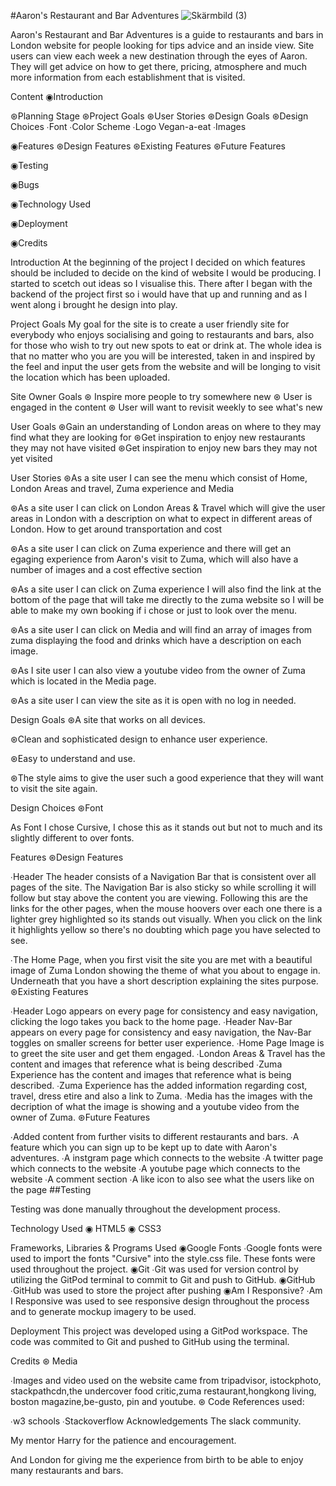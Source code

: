 #Aaron's Restaurant and Bar Adventures
![Skärmbild (3)](https://user-images.githubusercontent.com/102023928/175435017-6a8b69f9-ba16-4d21-b087-51d4fb2cacc1.png)

Aaron's Restaurant and Bar Adventures is a guide to restaurants and bars in London website for people looking for tips advice and an inside view. Site users can view each week a new destination through the eyes of Aaron. They will get advice on how to get there, pricing, atmosphere and much more information from each establishment that is visited.

Content
◉Introduction

⊛Planning Stage
⊛Project Goals
⊛User Stories
⊛Design Goals
⊛Design Choices
    ∙Font
    ∙Color Scheme
    ∙Logo Vegan-a-eat
    ∙Images

◉Features 
⊛Design Features 
⊛Existing Features 
⊛Future Features

◉Testing

◉Bugs

◉Technology Used

◉Deployment

◉Credits

Introduction
At the beginning of the project I decided on which features should be included to decide on the kind of website I would be producing. I started to scetch out ideas so I visualise this. There after I began with the backend of the project first so i would have that up and running and as I went along i brought he design into play.

Project Goals
My goal for the site is to create a user friendly site for everybody who enjoys socialising and going to restaurants and bars, also for those who wish to try out new spots to eat or drink at. The whole idea is that no matter who you are you will be interested, taken in and inspired by the feel and input the user gets from the website and will be longing to visit the location which has been uploaded.

Site Owner Goals
⊛ Inspire more people to try somewhere new ⊛ User is engaged in the content ⊛ User will want to revisit weekly to see what's new

User Goals
⊛Gain an understanding of London areas on where to they may find what they are looking for ⊛Get inspiration to enjoy new restaurants they may not have visited ⊛Get inspiration to enjoy new bars they may not yet visited

User Stories
⊛As a site user I can see the menu which consist of Home, London Areas and travel, Zuma experience and Media

⊛As a site user I can click on London Areas & Travel which will give the user areas in London with a description on what to expect in different areas of London. How to get around transportation and cost

⊛As a site user I can click on Zuma experience and there will get an egaging experience from Aaron's visit to Zuma, which will also have a number of images and a cost effective section

⊛As a site user I can click on Zuma experience I will also find the link at the bottom of the page that will take me directly to the zuma website so I will be able to make my own booking if i chose or just to look over the menu.

⊛As a site user I can click on Media and will find an array of images from zuma displaying the food and drinks which have a description on each image.

⊛As I site user I can also view a youtube video from the owner of Zuma which is located in the Media page.

⊛As a site user I can view the site as it is open with no log in needed.

Design Goals
⊛A site that works on all devices.

⊛Clean and sophisticated design to enhance user experience.

⊛Easy to understand and use.

⊛The style aims to give the user such a good experience that they will want to visit the site again.

Design Choices
⊛Font

As Font I chose Cursive, I chose this as it stands out but not to much and its slightly different to over fonts.

Features
⊛Design Features

∙Header The header consists of a Navigation Bar that is consistent over all pages of the site. The Navigation Bar is also sticky so while scrolling it will follow but stay above the content you are viewing. Following this are the links for the other pages, when the mouse hoovers over each one there is a lighter grey highlighted so its stands out visually. When you click on the link it highlights yellow so there's no doubting which page you have selected to see. 

∙The Home Page, when you first visit the site you are met with a beautiful image of Zuma London showing the theme of what you about to engage in. Underneath that you have a short description explaining the sites purpose.
⊛Existing Features

∙Header Logo appears on every page for consistency and easy navigation, clicking the logo takes you back to the home page.
∙Header Nav-Bar appears on every page for consistency and easy navigation, the Nav-Bar toggles on smaller screens for better user experience.
∙Home Page Image is to greet the site user and get them engaged.
∙London Areas & Travel has the content and images that reference what is being described
∙Zuma Experience has the content and images that reference what is being described. 
∙Zuma Experience has the added information regarding cost, travel, dress etire and also a link to Zuma.
∙Media has the images with the decription of what the image is showing and a youtube video from the owner of Zuma.
⊛Future Features

∙Added content from further visits to different restaurants and bars.
∙A feature which you can sign up to be kept up to date with Aaron's adventures.
∙A instgram page which connects to the website
∙A twitter page which connects to the website 
∙A youtube page which connects to the website
∙A comment section
∙A like icon to also see what the users like on the page
##Testing

Testing was done manually throughout the development process.

Technology Used
◉ HTML5 ◉ CSS3

Frameworks, Libraries & Programs Used
◉Google Fonts ∙Google fonts were used to import the fonts "Cursive" into the style.css file. These fonts were used throughout the project. ◉Git ∙Git was used for version control by utilizing the GitPod terminal to commit to Git and push to GitHub. ◉GitHub ∙GitHub was used to store the project after pushing ◉Am I Responsive? ∙Am I Responsive was used to see responsive design throughout the process and to generate mockup imagery to be used.

Deployment
This project was developed using a GitPod workspace. The code was commited to Git and pushed to GitHub using the terminal.

Credits
⊛ Media

∙Images and video used on the website came from tripadvisor, istockphoto, stackpathcdn,the undercover food critic,zuma restaurant,hongkong living, boston magazine,be-gusto, pin and youtube.
⊛ Code References used:

∙w3 schools
∙Stackoverflow
Acknowledgements
The slack community.

My mentor Harry for the patience and encouragement.

And London for giving me the experience from birth to be able to enjoy many restaurants and bars.
